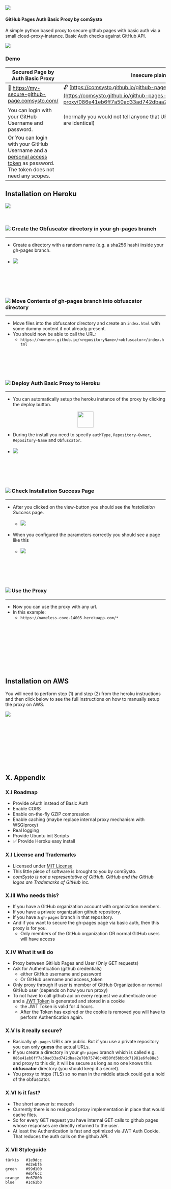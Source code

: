 [![](https://comsysto.github.io/github-pages-basic-auth-proxy/public/logo.png)](https://github.com/comsysto/github-pages-basic-auth-proxy)

#### GitHub Pages Auth Basic Proxy by comSysto
A simple python based proxy to secure github pages with basic auth via a small cloud-proxy-instance.
Basic Auth checks against GitHub API. 

 
![](https://comsysto.github.io/github-pages-basic-auth-proxy/public/basic-proxy.png)

### Demo


| Secured Page by Auth Basic Proxy | Insecure plain GitHub Pages URL |
|--------------------------|-------------------------------|
| :closed_lock_with_key: https://my-secure-github-page.comsysto.com/ | :unlock:  [https://comsysto.github.io/github-pages-basic-auth-proxy/086e4...fe88e3/](https://comsysto.github.io/github-pages-basic-auth-proxy/086e41eb6ff7a50ad33ad742dbaa2e70b75740c4950fd5bbbdc71981e6fe88e3/) |
| You can login with your GitHub Username and password.  |  (normally you would not tell anyone that URL. It is just here that you see that these pages are identical) |
| Or You can login with your GitHub Username and a [personal access token](https://help.github.com/articles/creating-an-access-token-for-command-line-use/) as password. The token does not need any scopes.| |


## Installation on Heroku

![](https://comsysto.github.io/github-pages-basic-auth-proxy/public/beta-warning.svg)

<br>

### ![](https://comsysto.github.io/github-pages-basic-auth-proxy/public/step-bubble-1.svg) Create the Obfuscator directory in your gh-pages branch
<hr>

  * Create a directory with a random name (e.g. a sha256 hash) inside your gh-pages branch. <br>&nbsp;
  * ![](https://comsysto.github.io/github-pages-basic-auth-proxy/public/urls-and-obfuscator-explained.svg)

<br><br><br><br>

### ![](https://comsysto.github.io/github-pages-basic-auth-proxy/public/step-bubble-2.svg) Move Contents of gh-pages branch into obfuscator directory
<hr>

  * Move files into the obfuscator directory and create an `index.html` with some dummy content if not already present.
  * You should now be able to call the URL: 
    * `https://<owner>.github.io/<repositoryName>/<obfuscator>/index.html`

<br><br><br><br>

### ![](https://comsysto.github.io/github-pages-basic-auth-proxy/public/step-bubble-3.svg) Deploy Auth Basic Proxy to Heroku
<hr>

  * You can automatically setup the heroku instance of the proxy by clicking the deploy button.

<p align="center">
  <a href="https://heroku.com/deploy"><img src="https://www.herokucdn.com/deploy/button.svg" height="50" /></a>
</p>

  * During the install you need to specify `authType`, `Repository-Owner`, `Repository-Name` and `Obfuscator`. <br>&nbsp;
  * ![](https://comsysto.github.io/github-pages-basic-auth-proxy/public/heroku-one-click-install.gif)

<br><br><br><br>

### ![](https://comsysto.github.io/github-pages-basic-auth-proxy/public/step-bubble-4.svg) Check Installation Success Page
<hr>

  * After you clicked on the view-button you should see the *Installation Success* page. <br>&nbsp;
    * ![](https://comsysto.github.io/github-pages-basic-auth-proxy/public/heroku-deploy-success.png) <br>&nbsp;
  * When you configured the parameters correctly you should see a page like this <br>&nbsp;
    * ![](https://comsysto.github.io/github-pages-basic-auth-proxy/public/heroku-install-success.png)

<br><br><br><br>

### ![](https://comsysto.github.io/github-pages-basic-auth-proxy/public/step-bubble-5.svg) Use the Proxy
<hr>

  * Now you can use the proxy with any url. 
  * In this example:
    * `https://nameless-cove-14005.herokuapp.com/*`

<br><br><br><br>
<br><br><br><br>

## Installation on AWS

You will need to perform step (1) and step (2) from the heroku instructions and then 
click below to see the full instructions on how to manually setup the proxy on AWS.

[![](https://comsysto.github.io/github-pages-basic-auth-proxy/public/aws-logo.png)](./doc/Howto-Install-on-AWS.md)


<br><br><br><br>
<br><br><br><br>

## X. Appendix

### X.I Roadmap

  * Provide oAuth instead of Basic Auth
  * Enable CORS
  * Enable on-the-fly GZIP compression
  * Enable caching (maybe replace internal proxy mechanism with WSGIproxy)
  * Real logging
  * Provide Ubuntu init Scripts
  * :white_check_mark: Provide Heroku easy install


### X.I License and Trademarks

  * Licensed under [MIT License](./LICENSE.md)
  * This little piece of software is brought to you by comSysto.
  * *comSysto is not a representative of GitHub. GitHub and the GitHub logos are Trademarks of GitHub inc.* 

### X.III Who needs this?

  * If you have a GitHub organization account with organization members.
  * If you have a private organization github repository.
  * If you have a `gh-pages` branch in that repository.
  * And if you want to secure the gh-pages page via basic auth, then this proxy is for you.
    * Only members of the GitHub organization OR normal GitHub users will have access
  
### X.IV What it will do


  * Proxy between GitHub Pages and User (Only GET requests)
  * Ask for Authentication (github credentials)
    * either GitHub username and password
    * Or GitHub username and access_token
  * Only proxy through if user is member of GitHub Organization or normal GitHub user (depends on how you run proxy)
  * To not have to call github api on every request we authenticate once and a [JWT Token](https://jwt.io/) is generated and stored in a cookie
    * the JWT Token is valid for 4 hours.
    * After the Token has expired or the cookie is removed you will have to perform Authentication again.
  
### X.V Is it really secure?
 
  * Basically `gh-pages` URLs are public. But if you use a private repository you can only **guess** the actual URLs. 
  * If you create a directory in your `gh-pages` branch which is called e.g. `086e41eb6ff7a50ad33ad742dbaa2e70b75740c4950fd5bbbdc71981e6fe88e3` and proxy to this dir, it will be secure as long as no one knows this **obfuscator** directory (you should keep it a secret).
  * You proxy to https (TLS) so no man in the middle attack could get a hold of the obfuscator.

### X.VI Is it fast?
 
  * The short answer is: meeeeh
  * Currently there is no real good proxy implementation in place that would cache files.
  * So for every GET request you have internal GET calls to github pages whose responses are directly returned to the user.
  * At least the Authentication is fast and optimized via JWT Auth Cookie. That reduces the auth calls on the github API.


### X.VII Styleguide

```
türkis   #1e9dcc
         #d2ebf5 
green    #99d100  
         #ebf6cc 
orange   #e67800 
blue     #1c61b3
```
